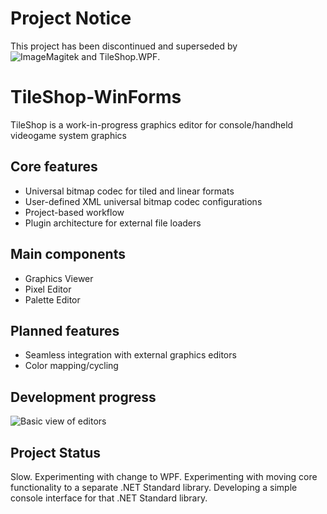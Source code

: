 # Project Notice
This project has been discontinued and superseded by ![ImageMagitek and TileShop.WPF](https://github.com/stevemonaco/ImageMagitek).

# TileShop-WinForms
TileShop is a work-in-progress graphics editor for console/handheld videogame system graphics

## Core features
* Universal bitmap codec for tiled and linear formats
* User-defined XML universal bitmap codec configurations
* Project-based workflow
* Plugin architecture for external file loaders

## Main components
* Graphics Viewer
* Pixel Editor
* Palette Editor

## Planned features
* Seamless integration with external graphics editors
* Color mapping/cycling

## Development progress
![Basic view of editors](http://i.imgur.com/GYrc3zK.png)

## Project Status
Slow.
Experimenting with change to WPF.
Experimenting with moving core functionality to a separate .NET Standard library.
Developing a simple console interface for that .NET Standard library.
